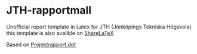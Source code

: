 JTH-rapportmall
===============

Unofficial report template in Latex for JTH (Jönköpings Tekniska Högskola)
this template is also availble on [ShareLaTeX](https://www.sharelatex.com/project/5052528fd74eaa8f7d00e229)

Based on [Projektrapport.dot](http://hj.se/jth/student/mina-studier/blanketter-och-instruktioner.html?folder=19.5ac8a8541355365d64f80008734&sv.url=12.5ac8a8541355365d64f80008939)